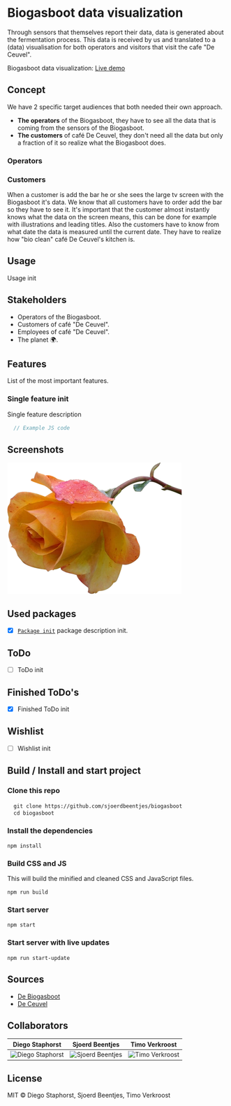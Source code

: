 # Biogasboot data visualization
Through sensors that themselves report their data, data is generated about the fermentation process. This data is received by us and translated to a (data) visualisation for both operators and visitors that visit the cafe "De Ceuvel".

Biogasboot data visualization: [Live demo](#)

## Concept
We have 2 specific target audiences that both needed their own approach.
- **The operators** of the Biogasboot, they have to see all the data that is coming from the sensors of the Biogasboot.
- **The customers** of café De Ceuvel, they don't need all the data but only a fraction of it so realize what the Biogasboot does.

### Operators

### Customers
When a customer is add the bar he or she sees the large tv screen with the Biogasboot it's data. We know that all customers have to order add the bar so they have to see it. It's important that the customer almost instantly knows what the data on the screen means, this can be done for example with illustrations and leading titles. Also the customers have to know from what date the data is measured until the current date. They have to realize how "bio clean" café De Ceuvel's kitchen is.

## Usage
Usage init

## Stakeholders
- Operators of the Biogasboot.
- Customers of café "De Ceuvel".
- Employees of café "De Ceuvel".
- The planet :earth_africa:. 

## Features
List of the most important features.

### Single feature init
Single feature description
```javascript
  // Example JS code
```

## Screenshots
![example-image](md-media/example-image.png)

## Used packages
* [x] [`Package init`](#) package description init.

## ToDo
* [ ] ToDo init

## Finished ToDo's
* [x] Finished ToDo init

## Wishlist
* [ ] Wishlist init

## Build / Install and start project

### Clone this repo

```
  git clone https://github.com/sjoerdbeentjes/biogasboot
  cd biogasboot
```

### Install the dependencies
```
npm install
```

### Build CSS and JS
This will build the minified and cleaned CSS and JavaScript files.
```
npm run build
```

### Start server
```
npm start
```

### Start server with live updates
```
npm run start-update
```

## Sources
- [De Biogasboot](http://www.biogasboot.nl/)
- [De Ceuvel](http://deceuvel.nl/nl/)

## Collaborators
Diego Staphorst   | Sjoerd Beentjes  | Timo Verkroost  
--- | --- | ---
![Diego Staphorst][diego] | ![Sjoerd Beentjes][sjoerd] | ![Timo Verkroost][timo]
## License
MIT © Diego Staphorst, Sjoerd Beentjes, Timo Verkroost

[diego]: https://avatars0.githubusercontent.com/u/10053770?v=3&s=400 "Diego Staphorst"

[sjoerd]: https://avatars3.githubusercontent.com/u/11621275?v=3&s=400 "Sjoerd Beentjes"

[timo]: https://avatars2.githubusercontent.com/u/17787175?v=3&s=400 "Timo Verkroost"
